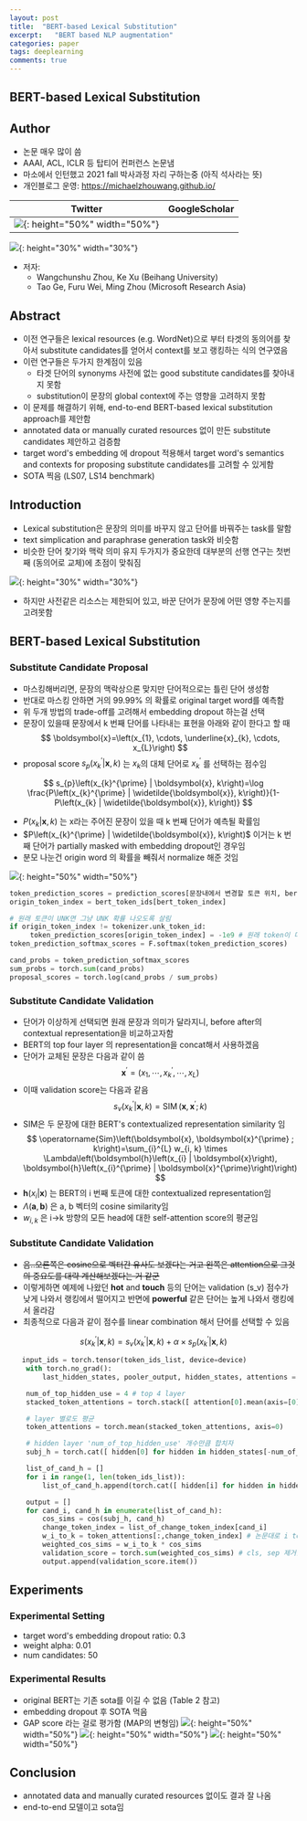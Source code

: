 ```yaml
---
layout: post
title:  "BERT-based Lexical Substitution"
excerpt:   "BERT based NLP augmentation"
categories: paper
tags: deeplearning
comments: true
---
```


## BERT-based Lexical Substitution
## Author
- 논문 매우 많이 씀
- AAAI, ACL, ICLR 등 탑티어 컨퍼런스 논문냄
- 마소에서 인턴했고 2021 fall 박사과정 자리 구하는중 (아직 석사라는 뜻)
- 개인블로그 운영: https://michaelzhouwang.github.io/

Twitter | GoogleScholar
:-------------------------:|:-------------------------:
![](/img/2020-06-18-18-12-06.png){: height="50%" width="50%"} |
![](/img/2020-06-18-18-13-16.png){: height="30%" width="30%"}

- 저자:
    - Wangchunshu Zhou, Ke Xu (Beihang University)
    - Tao Ge, Furu Wei, Ming Zhou (Microsoft Research Asia)

## Abstract
- 이전 연구들은 lexical resources (e.g. WordNet)으로 부터 타겟의 동의어를 찾아서 substitute candidates를 얻어서 context를 보고 랭킹하는 식의 연구였음
- 이런 연구들은 두가지 한계점이 있음
    - 타겟 단어의 synonyms 사전에 없는 good substitute candidates를 찾아내지 못함
    - substitution이 문장의 global context에 주는 영향을 고려하지 못함
- 이 문제를 해결하기 위해, end-to-end BERT-based lexical substitution approach를 제안함
- annotated data or manually curated resources 없이 만든 substitute candidates 제안하고 검증함
- target word's embedding 에 dropout 적용해서 target word's semantics and contexts for proposing substitute candidates를 고려할 수 있게함
- SOTA 찍음 (LS07, LS14 benchmark)


## Introduction
- Lexical substitution은 문장의 의미를 바꾸지 않고 단어를 바꿔주는 task를 말함
- text simplication and paraphrase generation task와 비슷함
- 비슷한 단어 찾기와 맥락 의미 유지 두가지가 중요한데 대부분의 선행 연구는 첫번째 (동의어로 교체)에 초점이 맞춰짐

![](/img/2020-05-26-16-14-52.png){: height="30%" width="30%"}

- 하지만 사전같은 리소스는 제한되어 있고, 바꾼 단어가 문장에 어떤 영향 주는지를 고려못함



## BERT-based Lexical Substitution
### Substitute Candidate Proposal
- 마스킹해버리면, 문장의 맥락상으론 맞지만 단어적으로는 틀린 단어 생성함
- 반대로 마스킹 안하면 거의 99.99% 의 확률로 original target word를 예측함
- 위 두개 방법의 trade-off를 고려해서 embedding dropout 하는걸 선택
- 문장이 있을때 문장에서 k 번째 단어를 나타내는 표현을 아래와 같이 한다고 할 때
$$
\boldsymbol{x}=\left(x_{1}, \cdots, \underline{x}_{k}, \cdots, x_{L}\right)
$$
- proposal score $s_{p}\left(x_{k}^{\prime} | \boldsymbol{x}, k\right)$ 는 $x_{k}$의 대체 단어로 $x_{k}^{\prime}$ 를 선택하는 점수임

$$
s_{p}\left(x_{k}^{\prime} | \boldsymbol{x}, k\right)=\log \frac{P\left(x_{k}^{\prime} | \widetilde{\boldsymbol{x}}, k\right)}{1-P\left(x_{k} | \widetilde{\boldsymbol{x}}, k\right)}
$$

- $P\left(x_{k} | \boldsymbol{x}, k\right)$ 는 x라는 주어진 문장이 있을 때 k 번째 단어가 예측될 확률임
- $P\left(x_{k}^{\prime} | \widetilde{\boldsymbol{x}}, k\right)$ 이거는 k 번째 단어가 partially masked with embedding dropout인 경우임
- 분모 나눈건 origin word 의 확률을 빼줘서 normalize 해준 것임

![](/img/2020-05-26-16-17-22.png){: height="50%" width="50%"}

```python
token_prediction_scores = prediction_scores[문장내에서 변경할 토큰 위치, bert_token_index]            
origin_token_index = bert_token_ids[bert_token_index]

# 원래 토큰이 UNK면 그냥 UNK 확률 나오도록 살림
if origin_token_index != tokenizer.unk_token_id:
     token_prediction_scores[origin_token_index] = -1e9 # 원래 token이 다시 생성되지 않도록 마스킹
token_prediction_softmax_scores = F.softmax(token_prediction_scores)

cand_probs = token_prediction_softmax_scores
sum_probs = torch.sum(cand_probs)
proposal_scores = torch.log(cand_probs / sum_probs)
```

### Substitute Candidate Validation
- 단어가 이상하게 선택되면 원래 문장과 의미가 달라지니, before after의 contextual representation을 비교하고자함
- BERT의 top four layer 의 representation을 concat해서 사용하겠음
- 단어가 교체된 문장은 다음과 같이 씀
$$
\boldsymbol{x}^{\prime}=\left(x_{1}, \cdots, x_{k}^{\prime}, \cdots, x_{L}\right)
$$
- 이때 validation score는 다음과 같음
$$
s_{v}\left(x_{k}^{\prime} | \boldsymbol{x}, k\right)=\operatorname{SIM}\left(\boldsymbol{x}, \boldsymbol{x}^{\prime} ; k\right)
$$
- SIM은 두 문장에 대한 BERT's contextualized representation similarity 임
$$
\operatorname{Sim}\left(\boldsymbol{x}, \boldsymbol{x}^{\prime} ; k\right)=\sum_{i}^{L} w_{i, k} \times \Lambda\left(\boldsymbol{h}\left(x_{i} | \boldsymbol{x}\right), \boldsymbol{h}\left(x_{i}^{\prime} | \boldsymbol{x}^{\prime}\right)\right)
$$
- $\boldsymbol{h}\left(x_{i} | \boldsymbol{x}\right)$ 는 BERT의 i 번째 토큰에 대한 contextualized representation임
- $\Lambda(\boldsymbol{a}, \boldsymbol{b})$ 은 a, b 벡터의 cosine similarity임
- $w_{i, k}$ 은 i->k 방향의 모든 head에 대한 self-attention score의 평균임


### Substitute Candidate Validation
- ~~음..오른쪽은 cosine으로 벡터간 유사도 보겠다는 거고 왼쪽은 attention으로 그것의 중요도를 대략 계산해보겠다는 거 같군~~
- 이렇게하면 예제에 나왔던 **hot** and **touch** 등의 단어는 validation (s_v) 점수가 낮게 나와서 랭킹에서 떨어지고 반면에 **powerful** 같은 단어는 높게 나와서 랭킹에서 올라감
- 최종적으로 다음과 같이 점수를 linear combination 해서 단어를 선택할 수 있음


$$
s\left(x_{k}^{\prime} | \boldsymbol{x}, k\right)=s_{v}\left(x_{k}^{\prime} | \boldsymbol{x}, k\right)+\alpha \times s_{p}\left(x_{k}^{\prime} | \boldsymbol{x}, k\right)
$$

```python
   input_ids = torch.tensor(token_ids_list, device=device)
    with torch.no_grad():
        last_hidden_states, pooler_output, hidden_states, attentions = bert_model(input_ids)

    num_of_top_hidden_use = 4 # top 4 layer
    stacked_token_attentions = torch.stack([ attention[0].mean(axis=[0]) for attention in attentions[-num_of_top_hidden_use:] ])    

    # layer 별로도 평균
    token_attentions = torch.mean(stacked_token_attentions, axis=0)

    # hidden layer 'num_of_top_hidden_use' 개수만큼 합치자
    subj_h = torch.cat([ hidden[0] for hidden in hidden_states[-num_of_top_hidden_use:] ], dim=-1)

    list_of_cand_h = []
    for i in range(1, len(token_ids_list)):
        list_of_cand_h.append(torch.cat([ hidden[i] for hidden in hidden_states[-num_of_top_hidden_use:] ], dim=-1))

    output = []
    for cand_i, cand_h in enumerate(list_of_cand_h):
        cos_sims = cos(subj_h, cand_h)    
        change_token_index = list_of_change_token_index[cand_i]
        w_i_to_k = token_attentions[:,change_token_index] # 논문대로 i to k attention만 남기기
        weighted_cos_sims = w_i_to_k * cos_sims    
        validation_score = torch.sum(weighted_cos_sims) # cls, sep 제거안함
        output.append(validation_score.item())
```


## Experiments
### Experimental Setting
- target word's embedding dropout ratio: 0.3
- weight alpha: 0.01
- num candidates: 50

### Experimental Results
- original BERT는 기존 sota를 이길 수 없음 (Table 2 참고)
- embedding dropout 후 SOTA 먹음
- GAP score 라는 걸로 평가함 (MAP의 변형임)
![](/img/2020-05-26-17-14-49.png){: height="50%" width="50%"}
![](/img/2020-05-26-16-26-25.png){: height="50%" width="50%"}
![](/img/2020-05-26-16-31-38.png){: height="50%" width="50%"}

## Conclusion
- annotated data and manually curated resources 없이도 결과 잘 나옴
- end-to-end 모델이고 sota임
